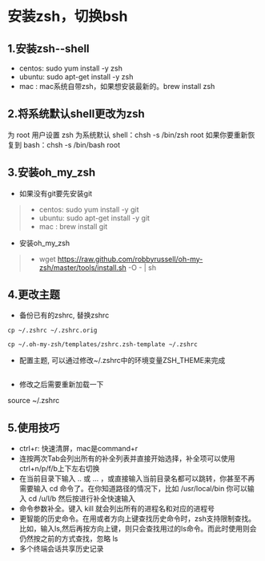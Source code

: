 # 安装zsh，切换bsh
## 1.安装zsh--shell
- centos: sudo yum install -y zsh
- ubuntu: sudo apt-get install -y zsh
- mac : mac系统自带zsh，如果想安装最新的。brew install zsh

## 2.将系统默认shell更改为zsh
为 root 用户设置 zsh 为系统默认 shell：chsh -s /bin/zsh root
如果你要重新恢复到 bash：chsh -s /bin/bash root

## 3.安装oh_my_zsh
* 如果没有git要先安装git
> - centos: sudo yum install -y git
> - ubuntu: sudo apt-get install -y git
> - mac : brew install git

* 安装oh_my_zsh
> - wget https://raw.github.com/robbyrussell/oh-my-zsh/master/tools/install.sh -O - | sh

## 4.更改主题
* 备份已有的zshrc, 替换zshrc


```
cp ~/.zshrc ~/.zshrc.orig

cp ~/.oh-my-zsh/templates/zshrc.zsh-template ~/.zshrc

```

* 配置主题, 可以通过修改~/.zshrc中的环境变量ZSH_THEME来完成

``` ZSH_THEME="agnoster" # (this is one of the fancy ones) 
```

* 修改之后需要重新加载一下

source ~/.zshrc

## 5.使用技巧

- ctrl+r: 快速清屏，mac是command+r
- 连按两次Tab会列出所有的补全列表并直接开始选择，补全项可以使用 ctrl+n/p/f/b上下左右切换
- 在当前目录下输入 .. 或 ... ，或直接输入当前目录名都可以跳转，你甚至不再需要输入 cd 命令了。在你知道路径的情况下，比如 /usr/local/bin 你可以输入 cd /u/l/b 然后按进行补全快速输入
- 命令参数补全。键入 kill <tab> 就会列出所有的进程名和对应的进程号
- 更智能的历史命令。在用或者方向上键查找历史命令时，zsh支持限制查找。比如，输入ls,然后再按方向上键，则只会查找用过的ls命令。而此时使用则会仍然按之前的方式查找，忽略 ls
- 多个终端会话共享历史记录







